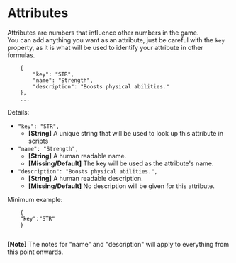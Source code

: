 # Attributes


Attributes are numbers that influence other numbers in the game. \
You can add anything you want as an attribute, just be careful with the `key` property, as it is what will be used to identify your attribute in other formulas.
```
    {
    	"key": "STR",
    	"name": "Strength",
    	"description": "Boosts physical abilities."
    },
    ...
```
Details:
* `"key": "STR",`
	* __[String]__ A unique string that will be used to look up this attribute in scripts
* `"name": "Strength",` 
	* __[String]__ A human readable name. 
	* __[Missing/Default]__ The key will be used as the attribute's name.
* `"description": "Boosts physical abilities.",`
	* __[String]__  A human readable description. 
	* __[Missing/Default]__ No description will be given for this attribute.

Minimum example:
```
    {
	"key":"STR"
    }
    
```


__[Note]__ The notes for "name" and "description" will apply to everything from this point onwards.

